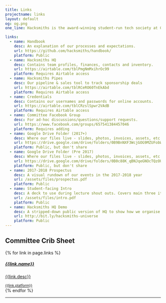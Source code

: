 ```yaml
---
title: Links
projectname: links
layout: default
og: og.png
one_line: Hacksmiths is the award-winning student-run tech society at Goldsmiths, University of London.

links:
  - name: Handbook
    desc: An explanation of our processes and expectations.
    url: https://github.com/hacksmiths/handbook/
    platform: Public
  - name: Hacksmiths HQ
    desc: Contains team profiles, finances, contacts and inventory.
    url: https://airtable.com/tblPmgNmMxihrOc99
    platform: Requires Airtable access
  - name: Hacksmiths Pipes
    desc: Our pipeline & sales tool to track sponsorship deals
    url: https://airtable.com/tblRCeRO60TnEkAbd
    platform: Requires Airtable access
  - name: Credentials
    desc: Contains our usernames and passwords for online accounts.
    url: https://airtable.com/tblCRzslSpwr2VAdB
    platform: Requires Airtable access
  - name: Committee Facebook Group
    desc: For ad-hoc discussions/questions/support requests.
    url: https://www.facebook.com/groups/657541384457046
    platform: Requires adding
  - name: Google Drive Folder (2017+)
    desc: Where our files live - slides, photos, invoices, assets, etc
    url: https://drive.google.com/drive/folders/0B9BnNXF3WcjGOG9MZUFobWxjVEk?usp=sharing
    platform: Public, but don't share
  - name: Google Drive Folder (Pre 2017)
    desc: Where our files live - slides, photos, invoices, assets, etc
    url: https://drive.google.com/drive/folders/0B0c88K_qBNJqeGNOcTQzOUFITmc?usp=sharing
    platform: Public, but don't share
  - name: 2017-2018 Prospectus
    desc: A visual rundown of our events in the 2017-2018 year
    url: /assets/files/prospectus.pdf
    platform: Public
  - name: Student-facing Intro
    desc: A deck to use during lecture shout outs. Covers main three items with a CTA
    url: /assets/files/intro.pdf
    platform: Public
  - name: Hacksmiths HQ Demo
    desc: A stripped-down public version of HQ to show how we organise ourselves.
    url: http://bit.ly/hacksmiths-universe
    platform: Public
---
```


<section class="events links">
    <div class="container">
        <div class="row">
            <h2>Committee Crib Sheet</h2>
            {% for link in page.links %}
                <div class="col-sm-4 event-single">
                    <a href="{{link.url}}">
                        <div class="feature feature-1">
                            <div class="feature__body boxed boxed--border">
                                <h5>{{link.name}}</h5>
                                <p>{{link.desc}}</p>
                                <small>{{link.platform}}</small>
                            </div>
                        </div>
                    </a>
                </div>
            {% endfor %}
        </div>
    </div>
</section>

<hr>
